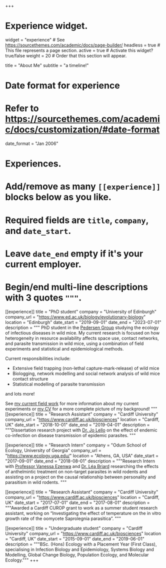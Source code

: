 +++
# Experience widget.
widget = "experience"  # See https://sourcethemes.com/academic/docs/page-builder/
headless = true  # This file represents a page section.
active = true  # Activate this widget? true/false
weight = 20  # Order that this section will appear.

title = "About Me"
subtitle = "a timeline!"

# Date format for experience
#   Refer to https://sourcethemes.com/academic/docs/customization/#date-format
date_format = "Jan 2006"

# Experiences.
#   Add/remove as many `[[experience]]` blocks below as you like.
#   Required fields are `title`, `company`, and `date_start`.
#   Leave `date_end` empty if it's your current employer.
#   Begin/end multi-line descriptions with 3 quotes `"""`.

[[experience]]
  title = "PhD student"
  company = "University of Edinburgh"
  company_url = "https://www.ed.ac.uk/biology/evolutionary-biology"
  location = "Edinburgh"
  date_start = "2019-09-01"
  date_end = "2023-07-01"
  description = """
  PhD student in the [Pedersen Group](http://pedersen.bio.ed.ac.uk/) studying the ecology of infectious diseases in wild mice. My current research is focused on how heterogeneity in resource availability affects space use, contact networks, and parasite transmission in wild mice, using a combination of field experiments and statistical and epidemiological methods.
  
  Current responsibilities include:
  
  * Extensive field trapping (non-lethal capture-mark-release) of wild mice
  * Biologging, network modelling and social network analysis of wild mice contact structure
  * Statistical modelling of parasite transmission  
  
  and lots more!  
  
  See [my current field work](/post/current-work/) for more information about my current experiments or [my CV](/files/sam-hillman-cv.pdf) for a more complete picture of my background!
  """
[[experience]]
  title = "Research Assistant"
  company = "Cardiff University"
  company_url = "https://www.cardiff.ac.uk/biosciences"
  location = "Cardiff, UK"
  date_start = "2018-10-01"
  date_end = "2019-04-01"
  description = """Dissertation research project with [Dr. Jo Lello](https://cripescardiff.co.uk/people/jo-lello/) on the effect of endemic co-infection on disease transmission of epidemic parasites. """
  
[[experience]]
  title = "Research Intern"
  company = "Odum School of Ecology, University of Georgia"
  company_url = "https://www.ecology.uga.edu/"
  location = "Athens, GA, USA"
  date_start = "2017-09-01"
  date_end = "2018-08-01"
  description = """Research Intern with [Professor Vanessa Ezenwa](http://ezenwalab.uga.edu/) and [Dr. Léa Briard](http://leabriard.mystrikingly.com/) researching  the effects of anthelmintic treatment on non-target parasites in wild rodents and assisting on a project on the causal relationship between personality and parasitism in wild rodents. """

[[experience]]
  title = "Research Assistant"
  company = "Cardiff University"
  company_url = "https://www.cardiff.ac.uk/biosciences"
  location = "Cardiff, UK"
  date_start = "2017-07-01"
  date_end = "2017-08-01"
  description = """Awarded a Cardiff CUROP grant to work as a summer student research assistant, working on “Investigating the effect of temperature on the in vitro growth rate of the oomycete Saprolegnia parasitica”. """
  
[[experience]]
  title = "Undergraduate student"
  company = "Cardiff University"
  company_url = "https://www.cardiff.ac.uk/biosciences"
  location = "Cardiff, UK"
  date_start = "2015-09-01"
  date_end = "2019-06-01"
  description = """BSc. (Hons) Ecology with a Placement Year (First Class), specialising in Infection Biology and Epidemiology, Systems Biology and Modelling, Global Change Biology, Population Ecology, and Molecular Ecology."""
+++
